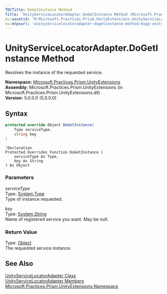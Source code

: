 ```yaml
---
TOCTitle: DoGetInstance Method
Title: 'UnityServiceLocatorAdapter.DoGetInstance Method (Microsoft.Practices.Prism.UnityExtensions)'
ms:assetid: 'M:Microsoft.Practices.Prism.UnityExtensions.UnityServiceLocatorAdapter.DoGetInstance(System.Type,System.String)'
ms:mtpsurl: 'unityservicelocatoradapter-dogetinstance-method-mspp-unityextensions.md'
---
```


# UnityServiceLocatorAdapter.DoGetInstance Method

Resolves the instance of the requested service.

**Namespace:** [Microsoft.Practices.Prism.UnityExtensions](/patterns-practices/reference/mspp-unityextensions-namespace)  
**Assembly:** Microsoft.Practices.Prism.UnityExtensions (in Microsoft.Practices.Prism.UnityExtensions.dll)  
**Version:** 5.0.0.0 (5.0.0.0)

## Syntax

```C#
protected override Object DoGetInstance(
	Type serviceType,
	string key
)
```

```VB
'Declaration
Protected Overrides Function DoGetInstance ( 
	serviceType As Type,
	key As String
) As Object
```

### Parameters

*serviceType*  
Type: [System.Type](http://msdn.microsoft.com/en-us/library/42892f65)   
Type of instance requested.

*key*  
Type: [System.String](http://msdn.microsoft.com/en-us/library/s1wwdcbf)   
Name of registered service you want. May be null.

### Return Value

Type: [Object](http://msdn.microsoft.com/en-us/library/e5kfa45b)  
The requested service instance.

## See Also

[UnityServiceLocatorAdapter Class](/patterns-practices/reference/unityservicelocatoradapter-class-mspp-unityextensions)  
[UnityServiceLocatorAdapter Members](/patterns-practices/reference/unityservicelocatoradapter-members-mspp-unityextensions)  
[Microsoft.Practices.Prism.UnityExtensions Namespace](/patterns-practices/reference/mspp-unityextensions-namespace)  